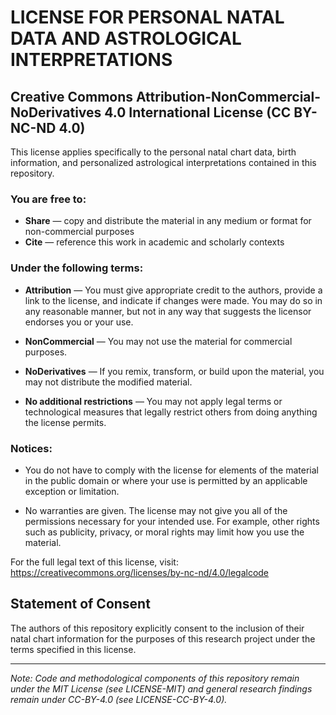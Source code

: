 # LICENSE FOR PERSONAL NATAL DATA AND ASTROLOGICAL INTERPRETATIONS

## Creative Commons Attribution-NonCommercial-NoDerivatives 4.0 International License (CC BY-NC-ND 4.0)

This license applies specifically to the personal natal chart data, birth information, and personalized astrological interpretations contained in this repository.

### You are free to:

- **Share** — copy and distribute the material in any medium or format for non-commercial purposes
- **Cite** — reference this work in academic and scholarly contexts

### Under the following terms:

- **Attribution** — You must give appropriate credit to the authors, provide a link to the license, and indicate if changes were made. You may do so in any reasonable manner, but not in any way that suggests the licensor endorses you or your use.

- **NonCommercial** — You may not use the material for commercial purposes.

- **NoDerivatives** — If you remix, transform, or build upon the material, you may not distribute the modified material.

- **No additional restrictions** — You may not apply legal terms or technological measures that legally restrict others from doing anything the license permits.

### Notices:

- You do not have to comply with the license for elements of the material in the public domain or where your use is permitted by an applicable exception or limitation.

- No warranties are given. The license may not give you all of the permissions necessary for your intended use. For example, other rights such as publicity, privacy, or moral rights may limit how you use the material.

For the full legal text of this license, visit: https://creativecommons.org/licenses/by-nc-nd/4.0/legalcode

## Statement of Consent

The authors of this repository explicitly consent to the inclusion of their natal chart information for the purposes of this research project under the terms specified in this license.

---

*Note: Code and methodological components of this repository remain under the MIT License (see LICENSE-MIT) and general research findings remain under CC-BY-4.0 (see LICENSE-CC-BY-4.0).*
